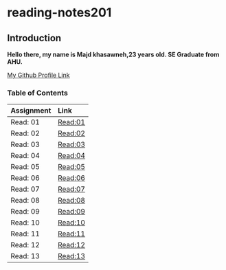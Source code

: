 # reading-notes201

## Introduction

**Hello there, my name is Majd khasawneh,23 years old. SE Graduate from AHU.**

[My Github Profile Link](https://github.com/majdkh97)


### Table of Contents

|        Assignment         |              Link              |
| :-------------------------| :----------------------------- |
|  Read: 01                 |  [Read:01 ](Assignment01.md)   |
|  Read: 02                 |  [Read:02 ](Assignment02.md)   | 
|  Read: 03                 |  [Read:03 ](Assignment03.md)   |
|  Read: 04                 |  [Read:04 ](Assignment04.md)   |
|  Read: 05                 |  [Read:05 ](Assignment05.md)   |
|  Read: 06                 |  [Read:06 ](Assignment06.md)   |
|  Read: 07                 |  [Read:07 ](Assignment07.md)   |
|  Read: 08                 |  [Read:08 ](Assignment08.md)   |
|  Read: 09                 |  [Read:09 ](Assignment09.md)   |
|  Read: 10                 |  [Read:10 ](Assignment10.md)   |
|  Read: 11                 |  [Read:11 ](Assignment11.md)   |
|  Read: 12                 |  [Read:12 ](Assignment12.md)   |
|  Read: 13                 |  [Read:13 ](Assignment13.md)   |